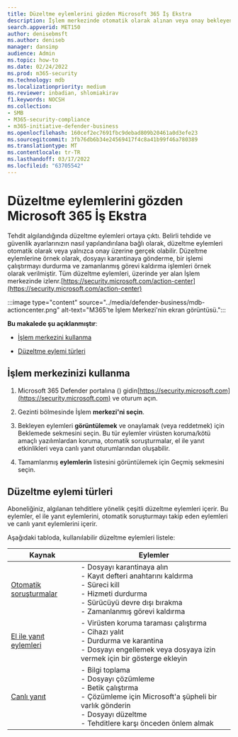 ```yaml
---
title: Düzeltme eylemlerini gözden Microsoft 365 İş Ekstra
description: İşlem merkezinde otomatik olarak alınan veya onay bekleyen düzeltmelerin nasıl görüntü gerektirilir
search.appverid: MET150
author: denisebmsft
ms.author: deniseb
manager: dansimp
audience: Admin
ms.topic: how-to
ms.date: 02/24/2022
ms.prod: m365-security
ms.technology: mdb
ms.localizationpriority: medium
ms.reviewer: inbadian, shlomiakirav
f1.keywords: NOCSH
ms.collection:
- SMB
- M365-security-compliance
- m365-initiative-defender-business
ms.openlocfilehash: 160cef2ec7691fbc9debad809b20461a0d3efe23
ms.sourcegitcommit: 3fb76db6b34e24569417f4c8a41b99f46a780389
ms.translationtype: MT
ms.contentlocale: tr-TR
ms.lasthandoff: 03/17/2022
ms.locfileid: "63705542"
---
```

# <a name="review-remediation-actions-in-microsoft-365-business-premium"></a>Düzeltme eylemlerini gözden Microsoft 365 İş Ekstra

Tehdit algılandığında düzeltme eylemleri ortaya çıktı. Belirli tehdide ve güvenlik ayarlarınızın nasıl yapılandırılana bağlı olarak, düzeltme eylemleri otomatik olarak veya yalnızca onay üzerine gerçek olabilir. Düzeltme eylemlerine örnek olarak, dosyayı karantinaya gönderme, bir işlemi çalıştırmayı durdurma ve zamanlanmış görevi kaldırma işlemleri örnek olarak verilmiştir. Tüm düzeltme eylemleri, üzerinde yer alan İşlem merkezinde izlenr.[https://security.microsoft.com/action-center](https://security.microsoft.com/action-center)

:::image type="content" source="../media/defender-business/mdb-actioncenter.png" alt-text="M365'te İşlem Merkezi'nin ekran görüntüsü.":::

**Bu makalede şu açıklanmıştır**:

- [İşlem merkezini kullanma](#how-to-use-your-action-center)

- [Düzeltme eylemi türleri](#types-of-remediation-actions)


## <a name="how-to-use-your-action-center"></a>İşlem merkezinizi kullanma

1. Microsoft 365 Defender portalına () gidin[https://security.microsoft.com](https://security.microsoft.com) ve oturum açın.

2. Gezinti bölmesinde İşlem **merkezi'ni seçin**.

3. Bekleyen eylemleri **görüntülemek** ve onaylamak (veya reddetmek) için Beklemede sekmesini seçin. Bu tür eylemler virüsten koruma/kötü amaçlı yazılımlardan koruma, otomatik soruşturmalar, el ile yanıt etkinlikleri veya canlı yanıt oturumlarından oluşabilir.

4. Tamamlanmış **eylemlerin** listesini görüntülemek için Geçmiş sekmesini seçin. 

## <a name="types-of-remediation-actions"></a>Düzeltme eylemi türleri

Aboneliğiniz, algılanan tehditlere yönelik çeşitli düzeltme eylemleri içerir. Bu eylemler, el ile yanıt eylemlerini, otomatik soruşturmayı takip eden eylemleri ve canlı yanıt eylemlerini içerir.

Aşağıdaki tabloda, kullanılabilir düzeltme eylemleri listele:

| Kaynak  | Eylemler  |
|---------|---------|
| [Otomatik soruşturmalar](../security/defender-endpoint/automated-investigations.md)      | - Dosyayı karantinaya alın <br/>- Kayıt defteri anahtarını kaldırma <br/>- Süreci kill <br/>- Hizmeti durdurma <br/>- Sürücüyü devre dışı bırakma <br/>- Zamanlanmış görevi kaldırma        |
| [El ile yanıt eylemleri](../security/defender-endpoint/respond-machine-alerts.md)   | - Virüsten koruma taraması çalıştırma <br/>- Cihazı yalıt <br/>- Durdurma ve karantina <br/>- Dosyayı engellemek veya dosyaya izin vermek için bir gösterge ekleyin       |
| [Canlı yanıt](../security/defender-endpoint/live-response.md)   | - Bilgi toplama <br/>- Dosyayı çözümleme <br/>- Betik çalıştırma <br/>- Çözümleme için Microsoft'a şüpheli bir varlık gönderin <br/>- Dosyayı düzeltme <br/>- Tehditlere karşı önceden önlem almak         |
